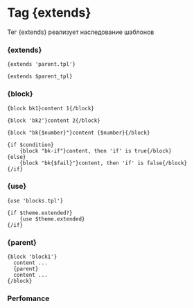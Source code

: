 Tag {extends}
=============

Тег {extends} реализует наследование шаблонов

### {extends}

```smarty
{extends 'parent.tpl'}
```

```smarty
{extends $parent_tpl}
```

### {block}

```smarty
{block bk1}content 1{/block}

{block 'bk2'}content 2{/block}

{block "bk{$number}"}content {$number}{/block}

{if $condition}
    {block "bk-if"}content, then 'if' is true{/block}
{else}
    {block "bk{$fail}"}content, then 'if' is false{/block}
{/if}
```

### {use}


```smarty
{use 'blocks.tpl'}

{if $theme.extended?}
    {use $theme.extended}
{/if}
```


### {parent}

```smarty
{block 'block1'}
  content ...
  {parent}
  content ...
{/block}
```

### Perfomance

